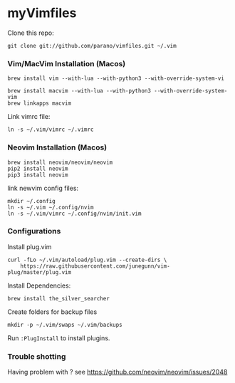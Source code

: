 myVimfiles
==============

Clone this repo:
```
git clone git://github.com/parano/vimfiles.git ~/.vim
```

### Vim/MacVim Installation (Macos)

``` 
brew install vim --with-lua --with-python3 --with-override-system-vi
```
```
brew install macvim --with-lua --with-python3 --with-override-system-vim
brew linkapps macvim
```

Link vimrc file:
```
ln -s ~/.vim/vimrc ~/.vimrc
```

### Neovim Installation (Macos)
```
brew install neovim/neovim/neovim
pip2 install neovim
pip3 install neovim
```

link newvim config files:
```
mkdir ~/.config
ln -s ~/.vim ~/.config/nvim
ln -s ~/.vim/vimrc ~/.config/nvim/init.vim
```

### Configurations

Install plug.vim
```
curl -fLo ~/.vim/autoload/plug.vim --create-dirs \
    https://raw.githubusercontent.com/junegunn/vim-plug/master/plug.vim
```

Install Dependencies:
``` 
brew install the_silver_searcher
```

Create folders for backup files
``` 
mkdir -p ~/.vim/swaps ~/.vim/backups 
```

Run `:PlugInstall` to install plugins.


### Trouble shotting

Having problem with <C-h>? see https://github.com/neovim/neovim/issues/2048
